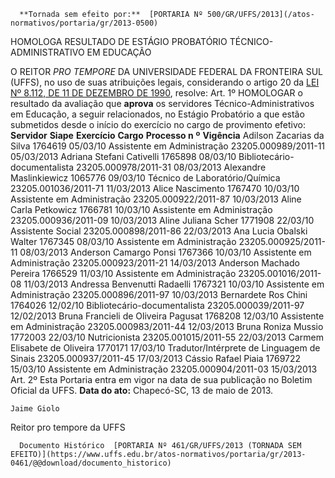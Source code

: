       **Tornada sem efeito por:**  [PORTARIA Nº 500/GR/UFFS/2013](/atos-normativos/portaria/gr/2013-0500) 

   HOMOLOGA RESULTADO DE ESTÁGIO PROBATÓRIO TÉCNICO-ADMINISTRATIVO EM EDUCAÇÃO  

 O REITOR *PRO TEMPORE*  DA UNIVERSIDADE FEDERAL DA FRONTEIRA SUL (UFFS), no uso de suas atribuições legais, considerando o artigo 20 da [LEI Nº 8.112, DE 11 DE DEZEMBRO DE 1990](http://www.planalto.gov.br/ccivil_03/leis/l8112cons.htm), resolve: Art. 1º HOMOLOGAR o resultado da avaliação que **aprova** os servidores Técnico-Administrativos em Educação, a seguir relacionados, no Estágio Probatório a que estão submetidos desde o início do exercício no cargo de provimento efetivo:     **Servidor**   **Siape**   **Exercício**   **Cargo**   **Processo n** **º**    **Vigência**     Adilson Zacarias da Silva   1764619   05/03/10   Assistente em Administração   23205.000989/2011-11   05/03/2013     Adriana Stefani Cativelli   1765898   08/03/10   Bibliotecário-documentalista   23205.000978/2011-31   08/03/2013     Alexandre Maslinkiewicz   1065776   09/03/10   Técnico de Laboratório/Química   23205.001036/2011-71   11/03/2013     Alice Nascimento   1767470   10/03/10   Assistente em Administração   23205.000922/2011-87   10/03/2013     Aline Carla Petkowicz   1766781   10/03/10   Assistente em Administração   23205.000936/2011-09   10/03/2013     Aline Juliana Scher   1771908   22/03/10   Assistente Social   23205.000898/2011-86   22/03/2013     Ana Lucia Obalski Walter   1767345   08/03/10   Assistente em Administração   23205.000925/2011-11   08/03/2013     Anderson Camargo Ponsi   1767366   10/03/10   Assistente em Administração   23205.000923/2011-21   14/03/2013     Anderson Machado Pereira   1766529   11/03/10   Assistente em Administração   23205.001016/2011-08   11/03/2013     Andressa Benvenutti Radaelli   1767321   10/03/10   Assistente em Administração   23205.000896/2011-97   10/03/2013     Bernardete Ros Chini   1764026   12/02/10   Bibliotecário-documentalista   23205.000039/2011-97   12/02/2013     Bruna Francieli de Oliveira Pagusat   1768208   12/03/10   Assistente em Administração   23205.000983/2011-44   12/03/2013     Bruna Roniza Mussio   1772003   22/03/10   Nutricionista   23205.001015/2011-55   22/03/2013     Carmem Elisabete de Oliveira   1770171   17/03/10   Tradutor/Intérprete de Linguagem de Sinais   23205.000937/2011-45   17/03/2013     Cássio Rafael Piaia   1769722   15/03/10   Assistente em Administração   23205.000904/2011-03   15/03/2013       Art. 2º Esta Portaria entra em vigor na data de sua publicação no Boletim Oficial da UFFS.        **Data do ato:** Chapecó-SC, 13 de maio de 2013.   
 

    Jaime Giolo   
 Reitor pro tempore da UFFS 

      Documento Histórico  [PORTARIA Nº 461/GR/UFFS/2013 (TORNADA SEM EFEITO)](https://www.uffs.edu.br/atos-normativos/portaria/gr/2013-0461/@@download/documento_historico)     
      